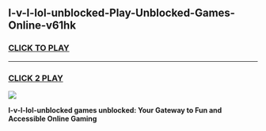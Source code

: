 
## l-v-l-lol-unblocked-Play-Unblocked-Games-Online-v61hk
<h3>
<a href="https://premium76.site?title=l-v-l-lol-unblocked&ref=25A">CLICK TO PLAY</a></h3>
<hr>

<h3>
<a href="https://premium76.site?title=l-v-l-lol-unblocked&ref=25A">CLICK 2 PLAY</a>
  
</h3>

<a href="https://premium76.site?title=l-v-l-lol-unblocked&ref=25A"><img src="https://clearcache.store/games.png"></a>


**l-v-l-lol-unblocked games unblocked: Your Gateway to Fun and Accessible Online Gaming**
